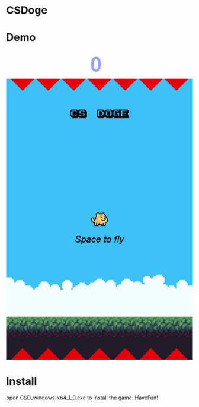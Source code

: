 # CSDoge
# Demo
![](CSDoge-Demo.gif)


# Install
open CSD_windows-x64_1_0.exe to install the game. 
HaveFun!
